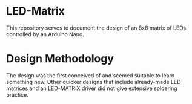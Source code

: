 # LED-Matrix
This repository serves to document the design of an 8x8 matrix of LEDs controlled by an Arduino Nano.

# Design Methodology
The design was the first conceived of and seemed suitable to learn something new. Other quicker designs that include already-made LED matrices and an LED-MATRIX driver did not give extensive soldering practice.
